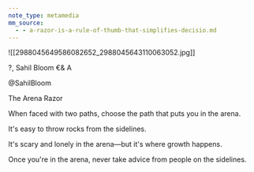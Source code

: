 ```yaml
---
note_type: metamedia
mm_source:
  - - a-razor-is-a-rule-of-thumb-that-simplifies-decisio.md
---
```


![[2988045649586082652_2988045643110063052.jpg]]

?, Sahil Bloom €&
A

@SahilBloom

The Arena Razor

When faced with two paths, choose the path
that puts you in the arena.

It's easy to throw rocks from the sidelines.

It's scary and lonely in the arena—but it's
where growth happens.

Once you're in the arena, never take advice
from people on the sidelines.

